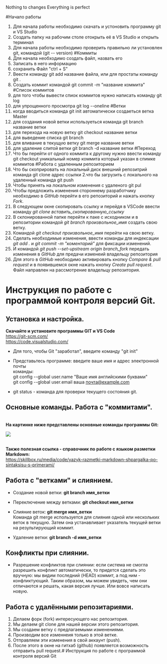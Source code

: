 Nothing to changes
Everything is perfect


#Начало работы
1. Для начала работы необходимо скачать и устоновить программу git и VS Studio
2. Создать папку на рабочим столе отокрыть её в VS Studio и открыть терминал
3. Для начала работы необходимо проверить правильно ли установлен git, командой (git --
version)
#Коммиты
1. Для начала необходимо создать файл, назвать его
2. Записать в него информацию
3. сохранить Файл "ctrl + S"
4. Веести команду git add название файла, или для простаты команду git .
5. Создать коммит командой git commit -m "название коммита"
#Список коммитов
1. для того чтобы вывести спиок коммитов нужно написать команду git log
2. для упрощенного просмотра git log --oneline 
#Ветки
1. когда вводиться команда git init автоматически создаеться ветка Master
2. для создания новой ветки используеться команда git branch название ветки
3. для перехода на новую ветку git checkout название ветки
4. для выведение списка git branch
5. для вливание в текущую ветку git merge название ветки
6. для удаление слитой ветки git branch -d название ветки
#Переход
1. Что бы перейти от одного коммита к другому нужно ввести команду git checkout уникальный номер коммита который указан в спимке коммитов
#Работа с удаленным репозиторием
1. Что бы скоприровать на локальный диск внешний репозитрий команда git clone адрес ссылки
2.что бы загрузить с локального на удаленный команда git push
3. Чтобы принять на локальном изменения с удаленого git pul
4. Чтобы предложить изменения стороннему разработчику 
необходимо в *GitHub* перейти в его репозиторий и 
нажать кнопку *Fork*.
5. В следующем окне скопировать ссылку и перейдя в 
VSCode ввести команду *git clone 
вставить_скопированную_ссылку*
6. В склонированной папке перейти к паке с исходником 
и в репозитории командой *git branch произвольное_имя*
создать свою ветку.
7. Командой *git checkout произвольное_имя* перейти на
свою ветку.
8. Сделать необходимые изменения, ввести команды для 
индексации *git add .* и *git commit -m "коментарий"*
для фиксации изменений.
9. И командой *git push --set-upstream origin 
branch_fork* передать  изменения в *GitHub* для 
предачи изменеий владельцу репозитория
10. Для этого в *GitHub* необходимо активировать 
кнопку *Compare & pull request* и в появившемся окне 
нажать кнопку *Create pull request*. Файл направлен на
рассмотрение владельцу репозитория. 


# Инструкция по работе с программой контроля версий Git.





## Установка и настройка.

__**Скачайте и установите программы GIT и VS Code**__
\
<u><https://git-scm.com/></u>
\
<u><https://code.visualstudio.com/></u>

* Для того, чтобы Git "заработал", введите команду "git init"

* Представьтесь программе: введите ваше имя и адрес электронной почты \
команды: \
git config --global user.name "Ваше имя английскими буквами" \
git config --global user.email ваша <u>почта@example.com</u>

* git status - команда для проверки текущего состояния git.

## Основные команды. Работа с "коммитами".
\
**На картинке ниже представлены основные команды программы Git:**

![](<Основные команды-1.png>)

\
**Также полезная ссылка - справочник по работе с языком разметки Markdown:**\
<u><https://skillbox.ru/media/code/yazyk-razmetki-markdown-shpargalka-po-sintaksisu-s-primerami/></u>

## Работа с "ветками" и слиянием.
* Создание новой ветки: **git branch имя_ветки**
* Переключение между ветками: **git checkout имя_ветки**
* Слияние веток: **git merge имя_ветки**\
Команда git merge используется для слияния одной или нескольких веток в текущую. Затем она устанавливает указатель текущей ветки на результирующий коммит.

* Удаление ветки: **git branch -d имя_ветки**

## Конфликты при слиянии.
* Разрешение конфликтов при слиянии: если система не смогла разрешить конфликт автоматически, то придется сделать это вручную: мы видим последний (HEAD) коммит, а под ним - конфликтующий. Таким образом, мы можем увидеть, чем они отличаются и решать, какая версия лучше. Или вовсе написать новую.

## Работа с удалёнными репозитариями.

1. Делаем форк (fork) интересующего нас репозитория.
2. Мы делаем git clone для нашей версии этого репозитория.
3. Мы создаем ветку с предлагаемыми изменениями.
4. Производим все изменнеия только в этой ветке.
5. Отправляем эти изменения в свой аккаунт (push).
6. После этого в окне на гитхаб (github) появляется возможность отправить pull request.# Инструкция по работе с программой контроля версий Git

